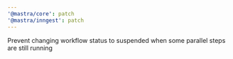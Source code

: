 ```yaml
---
'@mastra/core': patch
'@mastra/inngest': patch
---
```


Prevent changing workflow status to suspended when some parallel steps are still running
